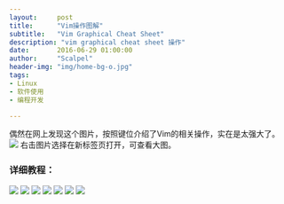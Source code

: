 ```yaml
---
layout:     post
title:      "Vim操作图解"
subtitle:   "Vim Graphical Cheat Sheet"
description: "vim graphical cheat sheet 操作"
date:       2016-06-29 01:00:00
author:     "Scalpel"
header-img: "img/home-bg-o.jpg"
tags:
- Linux
- 软件使用
- 编程开发

---
```

偶然在网上发现这个图片，按照键位介绍了Vim的相关操作，实在是太强大了。  
![](http://i4.buimg.com/588926/1f68f37654a409d4.gif)
右击图片选择在新标签页打开，可查看大图。 

### 详细教程：
![](http://www.viemu.com/vi-vim-tutorial-1.gif)
![](http://www.viemu.com/vi-vim-tutorial-2.gif)
![](http://www.viemu.com/vi-vim-tutorial-3.gif)
![](http://www.viemu.com/vi-vim-tutorial-4.gif)
![](http://www.viemu.com/vi-vim-tutorial-5.gif)
![](http://www.viemu.com/vi-vim-tutorial-6.gif)
![](http://www.viemu.com/vi-vim-tutorial-7.gif)



